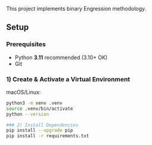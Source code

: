 This project implements binary Engression methodology.

## Setup

### Prerequisites
- Python **3.11** recommended (3.10+ OK)
- Git

### 1) Create & Activate a Virtual Environment
macOS/Linux:
```bash
python3 -m venv .venv
source .venv/bin/activate
python --version

### 2) Install Dependencies
pip install --upgrade pip
pip install -r requirements.txt
